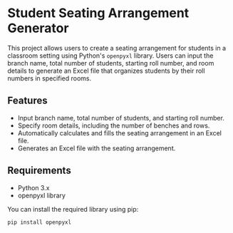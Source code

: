 # Student Seating Arrangement Generator

This project allows users to create a seating arrangement for students in a classroom setting using Python's `openpyxl` library. Users can input the branch name, total number of students, starting roll number, and 
room details to generate an Excel file that organizes students by their roll numbers in specified rooms.

## Features

- Input branch name, total number of students, and starting roll number.
- Specify room details, including the number of benches and rows.
- Automatically calculates and fills the seating arrangement in an Excel file.
- Generates an Excel file with the seating arrangement.

## Requirements

- Python 3.x
- openpyxl library

You can install the required library using pip:

```bash
pip install openpyxl
